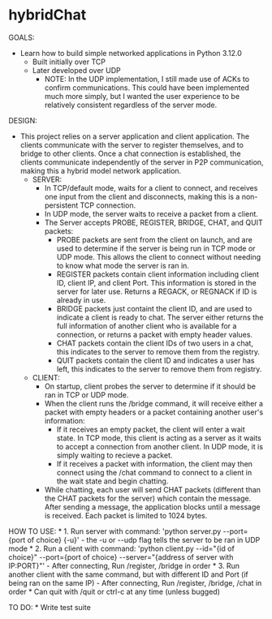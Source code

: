 # hybridChat

GOALS:
* Learn how to build simple networked applications in Python 3.12.0
    - Built initially over TCP
    - Later developed over UDP
        - NOTE: In the UDP implementation, I still made use of ACKs to confirm communications. This could have been implemented much more simply, but I wanted the user experience to be relatively consistent regardless of the server mode.

DESIGN:
* This project relies on a server application and client application. The clients communicate with the server to register themselves, and to bridge to other clients. Once a chat connection is established, the clients communicate independently of the server in P2P communication, making this a hybrid model network application.
    - SERVER:
        - In TCP/default mode, waits for a client to connect, and receives one input from the client and disconnects, making this is a non-persistent TCP connection.
        - In UDP mode, the server waits to receive a packet from a client.
        - The Server accepts PROBE, REGISTER, BRIDGE, CHAT, and QUIT packets:
            - PROBE packets are sent from the client on launch, and are used to determine if the server is being run in TCP mode or UDP mode. This allows the client to connect without needing to know what mode the server is ran in.
            - REGISTER packets contain client information including client ID, client IP, and client Port. This information is stored in the server for later use. Returns a REGACK, or REGNACK if ID is already in use.
            - BRIDGE packets just containt the client ID, and are used to indicate a client is ready to chat. The server either returns the full information of another client who is available for a connection, or returns a packet with empty header values.
            - CHAT packets contain the client IDs of two users in a chat, this indicates to the server to remove them from the registry.
            - QUIT packets contain the client ID and indicates a user has left, this indicates to the server to remove them from registry.
    - CLIENT:
        - On startup, client probes the server to determine if it should be ran in TCP or UDP mode.
        - When the client runs the /bridge command, it will receive either a packet with empty headers or a packet containing another user's information:
            - If it receives an empty packet, the client will enter a wait state. In TCP mode, this client is acting as a server as it waits to accept a connection from another client. In UDP mode, it is simply waiting to recieve a packet.
            - If it receives a packet with information, the client may then connect using the /chat command to connect to a client in the wait state and begin chatting.
        - While chatting, each user will send CHAT packets (different than the CHAT packets for the server) which contain the message. After sending a message, the application blocks until a message is received. Each packet is limited to 1024 bytes.

HOW TO USE:
    * 1. Run server with command: 'python server.py --port={port of choice} {-u}'
        - the -u or --udp flag tells the server to be ran in UDP mode
    * 2. Run a client with command: 'python client.py --id="{id of choice}" --port={port of choice} --server="{address of server with IP:PORT}"'
        - After connecting, Run /register, /bridge in order
    * 3. Run another client with the same command, but with different ID and Port (if being ran on the same IP)
        - After connecting, Run /register, /bridge, /chat in order
    * Can quit with /quit or ctrl-c at any time (unless bugged)

TO DO:
    * Write test suite
